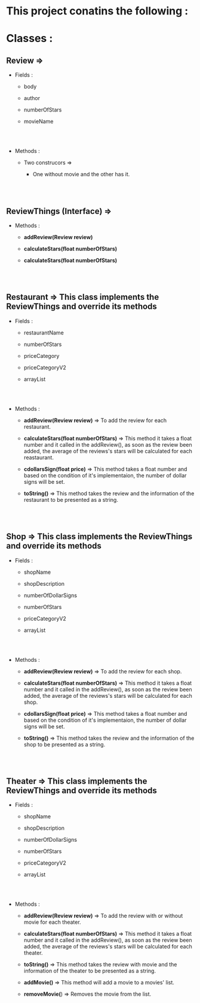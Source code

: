 # This project conatins the following : 

# Classes : 

## Review =>

   * Fields : 

     - body

	 - author

	 - numberOfStars

	 - movieName
 
 <br>
 <br>

   * Methods : 

      - Two construcors => 

	    - One without movie and the other has it. 

 <br>
 <br>

## ReviewThings (Interface) =>


   * Methods : 

      - **addReview(Review review)**

	  - **calculateStars(float numberOfStars)**

	  - **calculateStars(float numberOfStars)**


<br>
<br>


## Restaurant => This class implements the ReviewThings and override its methods

   * Fields : 

     - restaurantName

	 - numberOfStars

	 - priceCategory

	 - priceCategoryV2

	 - arrayList
 
 <br>
 <br>

   * Methods : 

      - **addReview(Review review)** => To add the review for each restaurant.

	  - **calculateStars(float numberOfStars)** => This method it takes a float number and it called in the addReview(), as soon as the review been added, the average of the reviews's stars will be calculated for each reastaurant.

	  - **cdollarsSign(float price)** => This method takes a float number and based on the condition of it's implementaion, the number of dollar signs will be set.

	  - **toString()** => This method takes the review and the information of the restaurant to be presented as a string.

 <br>
 <br>

## Shop => This class implements the ReviewThings and override its methods

   * Fields : 

     - shopName

	 - shopDescription

	 - numberOfDollarSigns

	 - numberOfStars

	 - priceCategoryV2

	 - arrayList
 
 <br>
 <br>

   * Methods : 

      - **addReview(Review review)** => To add the review for each shop.

	  - **calculateStars(float numberOfStars)** => This method it takes a float number and it called in the addReview(), as soon as the review been added, the average of the reviews's stars will be calculated for each shop.

	  - **cdollarsSign(float price)** => This method takes a float number and based on the condition of it's implementaion, the number of dollar signs will be set.

	  - **toString()** => This method takes the review and the information of the shop to be presented as a string.

<br>
<br>

## Theater => This class implements the ReviewThings and override its methods

   * Fields : 

     - shopName

	 - shopDescription

	 - numberOfDollarSigns

	 - numberOfStars

	 - priceCategoryV2

	 - arrayList
 
 <br>
 <br>

   * Methods : 

      - **addReview(Review review)** => To add the review with or without movie for each theater.

	  - **calculateStars(float numberOfStars)** => This method it takes a float number and it called in the addReview(), as soon as the review been added, the average of the reviews's stars will be calculated for each theater.

	  - **toString()** => This method takes the review with movie and the information of the theater to be presented as a string.

	  - **addMovie()** => This method will add a movie to a movies' list.

	  - **removeMovie(**) => Removes the movie from the list.